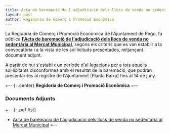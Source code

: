 ```yaml
---
title: Acta de baremació de l'adjudicació dels llocs de venda no sedentària al Mercat Municipal,
layout: post
author: Regidoria de Comerç i Promoció Econòmica
---
```

La Regidoria de Comerç i Promoció Econòmica de l'Ajuntament de Pego, fa pública **[l'Acta de baremació de l'adjudicació dels llocs de venda no sedentària  al Mercat Municipal](/pdf/news/20130530-acta-baremacio-llocs-venda-no-sedentaria-mercat-municipal.pdf)**, segons els criteris que es van establir a la convocatòria i a la vista de les sol·licituds presentades, mitjançant document adjunt.

A partir de hui s'establix un període d'al·legacions per a tots aquells sol·licitants disconformes amb el resultat de la baremació, que podran presentar-les al registre de l'Ajuntament (Planta Baixa) fins al 14 de juny.

+-- {: .center}
**Regidoria de Comerç i Promoció Econòmica**
=--

### Documents Adjunts
+-- {: .pdf-list}
* [Acta de baremació de l'adjudicació dels llocs de venda no sedentària  al Mercat Municipal](/pdf/news/20130530-acta-baremacio-llocs-venda-no-sedentaria-mercat-municipal.pdf)
=--